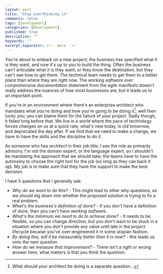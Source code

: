 ```yaml
---
layout: post
title: "Stop overthinking it"
comments: false
tags: [development]
categories: [development]
published: true
description: ""
keywords: ""
excerpt_separator: <!-- more -->
---
```



You're about to embark on a new project; the business has specified what it is they want, and now it's up to you to build the thing. Often the business can't articulate what it is they want, or they know the destination, but they can't see how to get there. The technical team needs to get them to a better place than where they are right now. The _working software over comprehensive documentation_ statement from the agile manifesto doesn't really address the nuances of how most businesses are; but it leads us to an important point.

<!-- more -->

If you're in an environment where there's an enterprise architect who mandates what you're doing and how you're going to be doing it[^1]; well then _lucky you_; you can blame them for the failure of your project. Sadly though, it failed long before that. We live in a world where the pace of technology forces changes on us at a quick rate; what's new today, is old tomorrow, and deprecated the day after. If we find that we need to make a change, we have to have the skills and the discipline to do it.

As someone who has _architect_ in their job title; I see the role as primarily advisory. I'm not the domain expert, or the language expert, so I shouldn't be mandating the approach that we should take; the teams have to have the autonomy to choose the right tool for the job (so long as they can back it up). My job is to make sure that they have the support to make the best decision.

I have 5 questions that I generally ask:

* _Why do we want to do this?_ - This might lead to other why questions, as we should dig down into whether the proposed solution is trying to fix a real problem.
* _What's the business's definition of done?_ -  if you don't have a definition of done, then you can't have _working software_.
* _What's the minimum we need to do to achieve done?_ - It needs to be flexible, so you can change direction, but you don't want to be stuck in a situation where you don't provide any value until late in the project lifecycle becaise you've over-engineered it in some utopian fashion.
* _By doing this, will it be measurably better than it is now?_ - this leads us onto the next question
* _How do we measure that improvement?_ - There isn't a right or wrong answer here, what matters is that you think the question.


[^1]: What should your architect be doing is a separate question...
